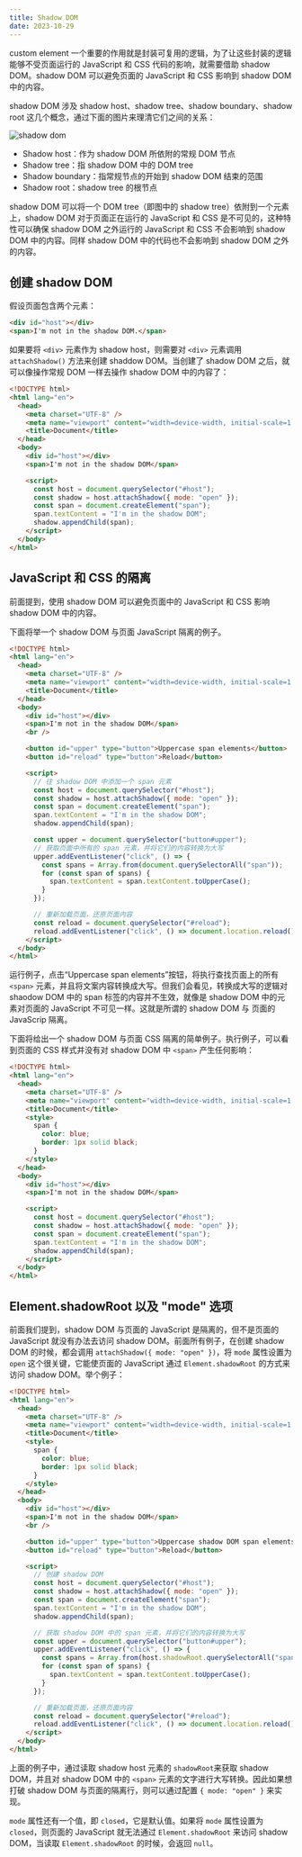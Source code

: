 ```yaml
---
title: Shadow DOM
date: 2023-10-29
---
```


custom element 一个重要的作用就是封装可复用的逻辑，为了让这些封装的逻辑能够不受页面运行的 JavaScript 和 CSS 代码的影响，就需要借助 shadow DOM。shadow DOM 可以避免页面的 JavaScript 和 CSS 影响到 shadow DOM 中的内容。

shadow DOM 涉及 shadow host、shadow tree、shadow boundary、shadow root 这几个概念，通过下面的图片来理清它们之间的关系：

![shadow dom](https://cdn.luohuidong.cn/clipboard_20231029_125707.png)

- Shadow host：作为 shadow DOM 所依附的常规 DOM 节点
- Shadow tree：指 shadow DOM 中的 DOM tree
- Shadow boundary：指常规节点的开始到 shadow DOM 结束的范围
- Shadow root：shadow tree 的根节点

shadow DOM 可以将一个 DOM tree（即图中的 shadow tree）依附到一个元素上，shadow DOM 对于页面正在运行的 JavaScript 和 CSS 是不可见的，这种特性可以确保 shadow DOM 之外运行的 JavaScript 和 CSS 不会影响到 shadow DOM 中的内容。同样 shadow DOM 中的代码也不会影响到 shadow DOM 之外的内容。

## 创建 shadow DOM

假设页面包含两个元素：

```html
<div id="host"></div>
<span>I'm not in the shadow DOM.</span>
```

如果要将 `<div>` 元素作为 shadow host，则需要对 `<div>` 元素调用 `attachShadow()` 方法来创建 shaddow DOM。当创建了 shadow DOM 之后，就可以像操作常规 DOM 一样去操作 shadow DOM 中的内容了：

```html
<!DOCTYPE html>
<html lang="en">
  <head>
    <meta charset="UTF-8" />
    <meta name="viewport" content="width=device-width, initial-scale=1.0" />
    <title>Document</title>
  </head>
  <body>
    <div id="host"></div>
    <span>I'm not in the shadow DOM</span>

    <script>
      const host = document.querySelector("#host");
      const shadow = host.attachShadow({ mode: "open" });
      const span = document.createElement("span");
      span.textContent = "I'm in the shadow DOM";
      shadow.appendChild(span);
    </script>
  </body>
</html>
```

## JavaScript 和 CSS 的隔离

前面提到，使用 shadow DOM 可以避免页面中的 JavaScript 和 CSS 影响 shadow DOM 中的内容。

下面将举一个 shadow DOM 与页面 JavaScript 隔离的例子。

```html
<!DOCTYPE html>
<html lang="en">
  <head>
    <meta charset="UTF-8" />
    <meta name="viewport" content="width=device-width, initial-scale=1.0" />
    <title>Document</title>
  </head>
  <body>
    <div id="host"></div>
    <span>I'm not in the shadow DOM</span>
    <br />

    <button id="upper" type="button">Uppercase span elements</button>
    <button id="reload" type="button">Reload</button>

    <script>
      // 往 shadow DOM 中添加一个 span 元素
      const host = document.querySelector("#host");
      const shadow = host.attachShadow({ mode: "open" });
      const span = document.createElement("span");
      span.textContent = "I'm in the shadow DOM";
      shadow.appendChild(span);

      const upper = document.querySelector("button#upper");
      // 获取页面中所有的 span 元素，并将它们的内容转换为大写
      upper.addEventListener("click", () => {
        const spans = Array.from(document.querySelectorAll("span"));
        for (const span of spans) {
          span.textContent = span.textContent.toUpperCase();
        }
      });

      // 重新加载页面，还原页面内容
      const reload = document.querySelector("#reload");
      reload.addEventListener("click", () => document.location.reload());
    </script>
  </body>
</html>
```

运行例子，点击“Uppercase span elements”按钮，将执行查找页面上的所有 `<span>` 元素，并且将文案内容转换成大写。但我们会看见，转换成大写的逻辑对 shaodow DOM 中的 span 标签的内容并不生效，就像是 shadow DOM 中的元素对页面的 JavaScript 不可见一样。这就是所谓的 shadow DOM 与 页面的 JavaScrip 隔离。

下面将给出一个 shadow DOM 与页面 CSS 隔离的简单例子。执行例子，可以看到页面的 CSS 样式并没有对 shadow DOM 中 `<span>` 产生任何影响：

```html
<!DOCTYPE html>
<html lang="en">
  <head>
    <meta charset="UTF-8" />
    <meta name="viewport" content="width=device-width, initial-scale=1.0" />
    <title>Document</title>
    <style>
      span {
        color: blue;
        border: 1px solid black;
      }
    </style>
  </head>
  <body>
    <div id="host"></div>
    <span>I'm not in the shadow DOM</span>

    <script>
      const host = document.querySelector("#host");
      const shadow = host.attachShadow({ mode: "open" });
      const span = document.createElement("span");
      span.textContent = "I'm in the shadow DOM";
      shadow.appendChild(span);
    </script>
  </body>
</html>
```

## Element.shadowRoot 以及 "mode" 选项

前面我们提到，shadow DOM 与页面的 JavaScript 是隔离的，但不是页面的 JavaScript 就没有办法去访问 shadow DOM。前面所有例子，在创建 shadow DOM 的时候，都会调用 `attachShadow({ mode: "open" })`，将 `mode` 属性设置为 `open` 这个很关键，它能使页面的 JavaScript 通过 `Element.shadowRoot` 的方式来访问 shadow DOM。举个例子：

```html
<!DOCTYPE html>
<html lang="en">
  <head>
    <meta charset="UTF-8" />
    <meta name="viewport" content="width=device-width, initial-scale=1.0" />
    <title>Document</title>
    <style>
      span {
        color: blue;
        border: 1px solid black;
      }
    </style>
  </head>
  <body>
    <div id="host"></div>
    <span>I'm not in the shadow DOM</span>
    <br />

    <button id="upper" type="button">Uppercase shadow DOM span elements</button>
    <button id="reload" type="button">Reload</button>

    <script>
      // 创建 shadow DOM
      const host = document.querySelector("#host");
      const shadow = host.attachShadow({ mode: "open" });
      const span = document.createElement("span");
      span.textContent = "I'm in the shadow DOM";
      shadow.appendChild(span);

      // 获取 shadow DOM 中的 span 元素，并将它们的内容转换为大写
      const upper = document.querySelector("button#upper");
      upper.addEventListener("click", () => {
        const spans = Array.from(host.shadowRoot.querySelectorAll("span"));
        for (const span of spans) {
          span.textContent = span.textContent.toUpperCase();
        }
      });

      // 重新加载页面，还原页面内容
      const reload = document.querySelector("#reload");
      reload.addEventListener("click", () => document.location.reload());
    </script>
  </body>
</html>
```

上面的例子中，通过读取 shadow host 元素的 `shadowRoot`来获取 shadow DOM，并且对 shadow DOM 中的 `<span>` 元素的文字进行大写转换。因此如果想打破 shadow DOM 与页面的隔离行，则可以通过配置 `{ mode: "open" }` 来实现。

`mode` 属性还有一个值，即 `closed`，它是默认值。如果将 `mode` 属性设置为 `closed`，则页面的 JavaScript 就无法通过 `Element.shadowRoot` 来访问 shadow DOM，当读取 `Element.shadowRoot` 的时候，会返回 `null`。
